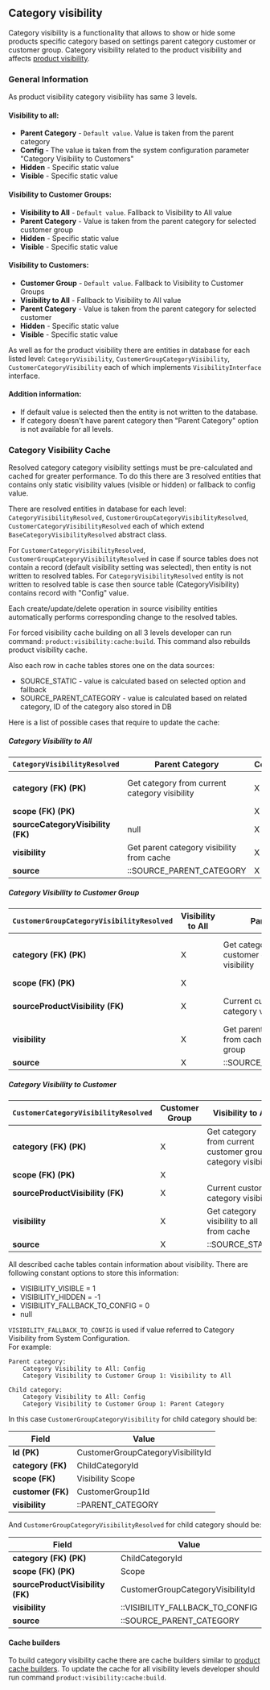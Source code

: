 Category visibility
-------------------

Category visibility is a functionality that allows to show or hide some products specific category based on settings parent category
customer or customer group. Category visibility related to the product visibility and affects [product visibility](./product-visibility.md).

### General Information
As product visibility category visibility has same 3 levels.

#### Visibility to all:
* **Parent Category** - `Default value`. Value is taken from the parent category
* **Config** - The value is taken from the system configuration parameter "Category Visibility to Customers"
* **Hidden** - Specific static value
* **Visible** - Specific static value

#### Visibility to Customer Groups:
* **Visibility to All**  - `Default value`. Fallback to Visibility to All value
* **Parent Category** - Value is taken from the parent category for selected customer group
* **Hidden** - Specific static value
* **Visible** - Specific static value

#### Visibility to Customers:
* **Customer Group** - `Default value`. Fallback to Visibility to Customer Groups
* **Visibility to All** - Fallback to Visibility to All value
* **Parent Category** - Value is taken from the parent category for selected customer
* **Hidden** - Specific static value
* **Visible** - Specific static value

As well as for the product visibility there are entities in database for each listed level:
`CategoryVisibility`, `CustomerGroupCategoryVisibility`, `CustomerCategoryVisibility` each of which implements 
`VisibilityInterface` interface.

#### Addition information:

* If default value is selected then the entity is not written to the database.
* If category doesn't have parent category then "Parent Category" option is not available for all levels. 

### Category Visibility Cache

Resolved category category visibility settings must be pre-calculated and cached for greater performance. 
To do this there are 3 resolved entities that contains only static visibility values (visible or hidden) or fallback to config value.

There are resolved entities in database for each level:
`CategoryVisibilityResolved`, `CustomerGroupCategoryVisibilityResolved`, `CustomerCategoryVisibilityResolved`
each of which extend `BaseCategoryVisibilityResolved` abstract class.

For `CustomerCategoryVisibilityResolved`, `CustomerGroupCategoryVisibilityResolved` in case if source tables does not
contain a record (default visibility setting was selected), then entity is not written to resolved tables.
For `CategoryVisibilityResolved` entity is not written to resolved table is case then source table 
(CategoryVisibility) contains record with "Config" value.

Each create/update/delete operation in source visibility entities automatically performs 
corresponding change to the resolved tables.

For forced visibility cache building on all 3 levels developer can run command: 
`product:visibility:cache:build`. This command also rebuilds product visibility cache.

Also each row in cache tables stores one on the data sources:
* SOURCE_STATIC - value is calculated based on selected option and fallback
* SOURCE_PARENT_CATEGORY - value is calculated based on related category, ID of the category also stored in DB

Here is a list of possible cases that require to update the cache:

##### Category Visibility to All
| `CategoryVisibilityResolved`     | **Parent Category**                          | **Config** | **Hidden**                                    | **Visible**                                  |
|----------------------------------|----------------------------------------------|------------|-----------------------------------------------|----------------------------------------------|
| **category (FK) (PK)**           | Get category from current category visibility|      X     | Get category from current category visibility | Get category from current category visibility|
| **scope (FK) (PK)**              |                                              |      X     |                                               |                                              |
| **sourceCategoryVisibility (FK)**|                   null                       |      X     | Current category visibility                   | Current category visibility                  |
| **visibility**                   | Get parent category visibility from cache    |      X     |             ::VISIBILITY_HIDDEN               |             ::VISIBILITY_VISIBLE             |
| **source**                       |           ::SOURCE_PARENT_CATEGORY           |      X     |               ::SOURCE_STATIC                 |               ::SOURCE_STATIC                |

##### Category Visibility to Customer Group
| `CustomerGroupCategoryVisibilityResolved` | **Visibility to All** | **Parent Category**                                              | **Hidden**                                                 | **Visible**                                                |
|------------------------------------------|-----------------------|------------------------------------------------------------------|------------------------------------------------------------|------------------------------------------------------------|
| **category (FK) (PK)**                   |          X            | Get category from current customer group category visibility      | Get category from current customer group category visibility| Get category from current customer group category visibility|
| **scope (FK) (PK)**                      |          X            |                                                                  |                                                            |                                                            |
| **sourceProductVisibility (FK)**         |          X            | Current customer group category visibility                        | Current customer group product visibility                   | Current customer group category visibility                  |
| **visibility**                           |          X            | Get parent category visibility from cache for this customer group |                     ::VISIBILITY_HIDDEN                    |                   ::VISIBILITY_VISIBLE                     |
| **source**                               |          X            |           ::SOURCE_PARENT_CATEGORY                               |                       ::SOURCE_STATIC                      |                     ::SOURCE_STATIC                        |

##### Category Visibility to Customer
| `CustomerCategoryVisibilityResolved`     | **Customer Group** | **Visibility to All**                                       | **Parent Category**                                        | **Hidden**                                           | **Visible**                                          |
|-----------------------------------------|-------------------|-------------------------------------------------------------|------------------------------------------------------------|------------------------------------------------------|------------------------------------------------------|
| **category (FK) (PK)**                  |         X         | Get category from current customer group category visibility | Get category from current customer category visibility      | Get category from current customer category visibility| Get category from current customer category visibility|
| **scope (FK) (PK)**                     |         X         |                                                             |                                                            |                                                      |                                                      |
| **sourceProductVisibility (FK)**        |         X         | Current customer category visibility                         | Current customer category visibility                        | Current customer product visibility                   | Current customer product visibility                   |
| **visibility**                          |         X         | Get category visibility to all from cache                   | Get parent category visibility from cache for this customer |                   ::VISIBILITY_HIDDEN                |                   ::VISIBILITY_VISIBLE               |
| **source**                              |         X         |                 ::SOURCE_STATIC                             |               ::SOURCE_PARENT_CATEGORY                     |                     ::SOURCE_STATIC                  |                       ::SOURCE_STATIC                |


All described cache tables contain information about visibility. 
There are following constant options to store this information:

* VISIBILITY_VISIBLE = 1
* VISIBILITY_HIDDEN = -1
* VISIBILITY_FALLBACK_TO_CONFIG = 0
* null

`VISIBILITY_FALLBACK_TO_CONFIG` is used if value referred to Category Visibility from System Configuration.    
For example:
```
Parent category:
    Category Visibility to All: Config
    Category Visibility to Customer Group 1: Visibility to All
    
Child category:
    Category Visibility to All: Config
    Category Visibility to Customer Group 1: Parent Category
```
In this case `CustomerGroupCategoryVisibility` for child category should be:

| **Field**                                | **Value**                                                        |
|------------------------------------------|------------------------------------------------------------------|
| **Id (PK)**                              |             CustomerGroupCategoryVisibilityId                     |
| **category (FK)**                        |                       ChildCategoryId                            |
| **scope (FK)**                           |                       Visibility Scope                           |
| **customer (FK)**                         |                       CustomerGroup1Id                            |
| **visibility**                           |                      ::PARENT_CATEGORY                           |

And `CustomerGroupCategoryVisibilityResolved` for child category should be:

| **Field**                                | **Value**                                                        |
|------------------------------------------|------------------------------------------------------------------|
| **category (FK) (PK)**                   |                       ChildCategoryId                            |
| **scope (FK) (PK)**                      |                       Scope                                      |
| **sourceProductVisibility (FK)**         |               CustomerGroupCategoryVisibilityId                   |
| **visibility**                           |               ::VISIBILITY_FALLBACK_TO_CONFIG                    |
| **source**                               |                  ::SOURCE_PARENT_CATEGORY                        |

    
#### Cache builders
To build category visibility cache there are cache builders similar to [product cache builders](./product-visibility.md#cache-builders).
To update the cache for all visibility levels developer should run command `product:visibility:cache:build`.
